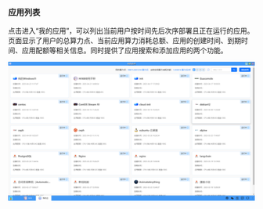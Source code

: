 ### 应用列表
点击进入“我的应用”，可以列出当前用户按时间先后次序部署且正在运行的应用。页面显示了用户的总算力点、当前应用算力消耗总额、应用的创建时间、到期时间、应用配额等相关信息。同时提供了应用搜索和添加应用的两个功能。

![alt text](./myapp01.png)